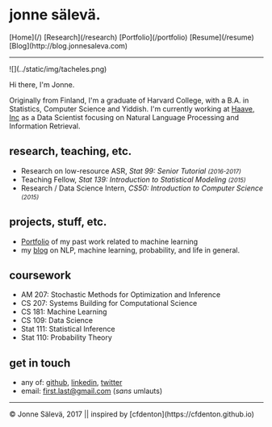 <div id='topheader'>

# jonne sälevä.

</div>

<thead>

<tr>

  <td>[Home](/)</td>

  <td>[Research](/research)</td>

  <td>[Portfolio](/portfolio)</td>

  <td>[Resume](/resume)</td>

  <td>[Blog](http://blog.jonnesaleva.com)</td>

</tr>

</thead>

---

<div id='container'>

<div id='profile'>![](../static/img/tacheles.png)</div>



Hi there, I'm Jonne.

Originally from Finland, I'm a graduate of Harvard College, with a B.A. in Statistics, Computer Science and Yiddish. I'm currently working at [Haave, Inc](https://www.haave.io) as a Data Scientist focusing on Natural Language Processing and Information Retrieval.

## research, teaching, etc.

- Research on low-resource ASR, *Stat 99: Senior Tutorial <small>(2016-2017)</small>* 
- Teaching Fellow, *Stat 139: Introduction to Statistical Modeling <small>(2015)</small>* 
- Research / Data Science Intern, *CS50: Introduction to Computer Science <small>(2015)</small>* 

## projects, stuff, etc.

- [Portfolio](/portfolio) of my past work related to machine learning
- my [blog](http://blog.jonnesaleva.com) on NLP, machine learning, probability, and life in general.

## coursework

- AM 207: Stochastic Methods for Optimization and Inference
- CS 207: Systems Building for Computational Science
- CS 181: Machine Learning
- CS 109: Data Science
- Stat 111: Statistical Inference
- Stat 110: Probability Theory

## get in touch

- any of: [github](https://www.github.com/j0ma), [linkedin](https://linkedin.com/in/jonnesaleva), [twitter](https://twitter.com/jonnesaleva)
- email: first.last@gmail.com (*sans* umlauts)

</div>

---

<tfoot>

<tr>

  <td>© Jonne Sälevä, 2017 || inspired by [cfdenton](https://cfdenton.github.io)</td>

</tr>

</tfoot>